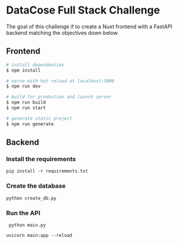 # DataCose Full Stack Challenge

The goal of this challenge if to create a Nuxt frontend with a FastAPI backend matching the objectives down below.

## Frontend
```bash
# install dependencies
$ npm install

# serve with hot reload at localhost:3000
$ npm run dev

# build for production and launch server
$ npm run build
$ npm run start

# generate static project
$ npm run generate
```

## Backend
### Install the requirements 

```
pip install -r requirements.txt
``` 

### Create the database
``` 
python create_db.py 
```

### Run the API
```
 python main.py 
``` 

``` 
uvicorn main:app --reload
```